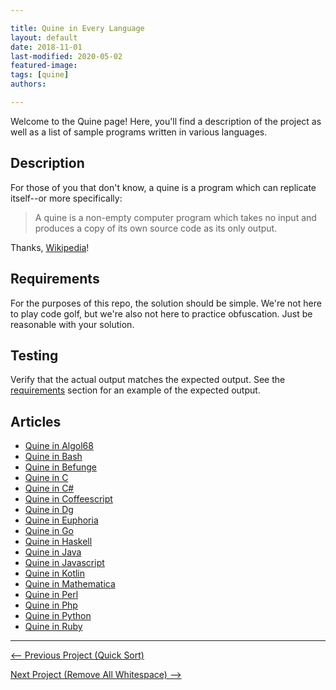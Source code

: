 ```yaml
---

title: Quine in Every Language
layout: default
date: 2018-11-01
last-modified: 2020-05-02
featured-image:
tags: [quine]
authors:

---
```


Welcome to the Quine page! Here, you'll find a description of the project as well as a list of sample programs written in various languages.

## Description

For those of you that don't know, a quine is a program which can replicate
itself--or more specifically:

> A quine is a non-empty computer program which takes no input and produces a
> copy of its own source code as its only output.

Thanks, [Wikipedia][1]!

[1]: https://en.wikipedia.org/wiki/Quine_(computing)


## Requirements

For the purposes of this repo, the solution should be simple. We're not here
to play code golf, but we're also not here to practice obfuscation. Just be
reasonable with your solution.


## Testing

Verify that the actual output matches the expected output. See the
[requirements](#requirements) section for an example of the expected output.


## Articles

- [Quine in Algol68](https://sampleprograms.io/projects/quine/algol68)
- [Quine in Bash](https://sampleprograms.io/projects/quine/bash)
- [Quine in Befunge](https://sampleprograms.io/projects/quine/befunge)
- [Quine in C](https://sampleprograms.io/projects/quine/c)
- [Quine in C#](https://sampleprograms.io/projects/quine/c-sharp)
- [Quine in Coffeescript](https://sampleprograms.io/projects/quine/coffeescript)
- [Quine in Dg](https://sampleprograms.io/projects/quine/dg)
- [Quine in Euphoria](https://sampleprograms.io/projects/quine/euphoria)
- [Quine in Go](https://sampleprograms.io/projects/quine/go)
- [Quine in Haskell](https://sampleprograms.io/projects/quine/haskell)
- [Quine in Java](https://sampleprograms.io/projects/quine/java)
- [Quine in Javascript](https://sampleprograms.io/projects/quine/javascript)
- [Quine in Kotlin](https://sampleprograms.io/projects/quine/kotlin)
- [Quine in Mathematica](https://sampleprograms.io/projects/quine/mathematica)
- [Quine in Perl](https://sampleprograms.io/projects/quine/perl)
- [Quine in Php](https://sampleprograms.io/projects/quine/php)
- [Quine in Python](https://sampleprograms.io/projects/quine/python)
- [Quine in Ruby](https://sampleprograms.io/projects/quine/ruby)

---

<nav class="project-nav">

<div id="prev" markdown="1">

[<-- Previous Project (Quick Sort)](https://sampleprograms.io/projects/quick-sort)

</div>

<div id="next" markdown="1">

[Next Project (Remove All Whitespace) -->](https://sampleprograms.io/projects/remove-all-whitespace)

</div>

</nav>
